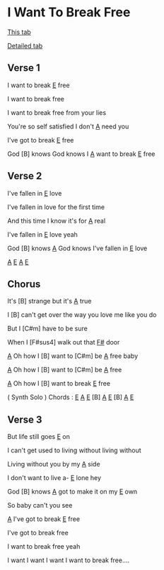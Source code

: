# I Want To Break Free

[This tab](https://www.guitartabs.cc/tabs/q/queen/i_want_to_break_free_crd_ver_2.html)

[Detailed tab](https://tabs.ultimate-guitar.com/tab/queen/i-want-to-break-free-tabs-451476)

## Verse 1

I want to break [E] free 

I want to break free 

I want to break free from your lies 

You're so self satisfied I don't [A] need you 

I've got to break [E] free 

God [B] knows God knows I [A] want to break [E] free 

## Verse 2

I've fallen in [E] love 

I've fallen in love for the first time 

And this time I know it's for [A] real 

I've fallen in [E] love yeah 

God [B] knows [A] God knows I've fallen in [E] love

[A]  [E]  [A]  [E]

## Chorus

It's [B] strange but it's [A] true 

I [B] can't get over the way you love me like you do 

But I [C#m] have to be sure 

When I [F#sus4] walk out that [F#] door 

[A] Oh how I [B] want to [C#m] be [A] free baby 

[A] Oh how I [B] want to [C#m] be [A] free

[A] Oh how I [B] want to break [E] free 


( Synth Solo ) Chords : [E]  [A]  [E]  [B]  [A]  [E]  [B]  [A]  [E]

## Verse 3

But life still goes [E] on
 
I can't get used to living without living without 

Living without you by my [A] side 

I don't want to live a- [E] lone hey 

God [B] knows [A] got to make it on my [E] own 
                  
So baby can't you see 

[A] I've got to break [E] free 

I've got to break free 

I want to break free yeah 

I want I want I want I want to break free....




[A]: https://www.chordbank.com/chords/a-major/  "A major"
[Am]: https://www.chordbank.com/chords/a-minor/  "A minor"
[Bm]: https://www.chordbank.com/chords/b-minor/  "B minor"
[C]: https://www.chordbank.com/chords/c-major/  "C major"
[C6]: https://www.chordbank.com/chords/c-major/  "C major"
[D]: https://www.chordbank.com/chords/d-major/  "D major"
[Dm]: https://www.chordbank.com/chords/d-minor/  "D minor"
[E]: https://www.chordbank.com/chords/e-major/  "E major"
[E7]: https://www.chordbank.com/chords/e-major/  "E7"
[Esus4]: https://www.chordbank.com/chords/e-major/  "Esus4"
[E7sus4]: https://www.chordbank.com/chords/e-major/  "E7sus4"
[F]: https://www.chordbank.com/chords/f-major/  "F major"
[F#]: https://www.chordbank.com/chords/f-sharp-major/  "F# major"
[F#m]: https://www.chordbank.com/chords/f-sharp-minor/  "F# minor"
[G]: https://www.chordbank.com/chords/g-major/  "G major"